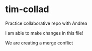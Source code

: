 # tim-collad
Practice collaborative repo with Andrea

I am able to make changes in this file!

We are creating a merge conflict